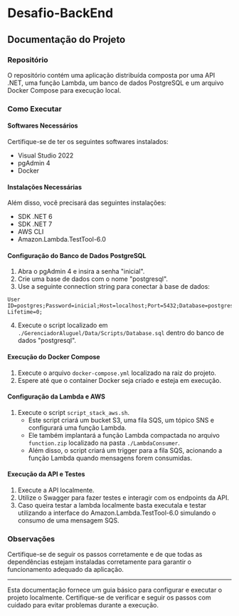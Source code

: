# Desafio-BackEnd
## Documentação do Projeto

### Repositório

O repositório contém uma aplicação distribuída composta por uma API .NET, uma função Lambda, um banco de dados PostgreSQL e um arquivo Docker Compose para execução local.

### Como Executar

#### Softwares Necessários

Certifique-se de ter os seguintes softwares instalados:

- Visual Studio 2022
- pgAdmin 4
- Docker

#### Instalações Necessárias

Além disso, você precisará das seguintes instalações:

- SDK .NET 6
- SDK .NET 7
- AWS CLI
- Amazon.Lambda.TestTool-6.0

#### Configuração do Banco de Dados PostgreSQL

1. Abra o pgAdmin 4 e insira a senha "inicial".
2. Crie uma base de dados com o nome "postgresql".
3. Use a seguinte connection string para conectar à base de dados:

```plaintext
User ID=postgres;Password=inicial;Host=localhost;Port=5432;Database=postgresql;Pooling=true;Connection Lifetime=0;
```

4. Execute o script localizado em `./GerenciadorAluguel/Data/Scripts/Database.sql` dentro do banco de dados "postgresql".

#### Execução do Docker Compose

1. Execute o arquivo `docker-compose.yml` localizado na raiz do projeto.
2. Espere até que o container Docker seja criado e esteja em execução.

#### Configuração da Lambda e AWS

1. Execute o script `script_stack_aws.sh`.
   - Este script criará um bucket S3, uma fila SQS, um tópico SNS e configurará uma função Lambda.
   - Ele também implantará a função Lambda compactada no arquivo `function.zip` localizado na pasta `./LambdaConsumer`.
   - Além disso, o script criará um trigger para a fila SQS, acionando a função Lambda quando mensagens forem consumidas.

#### Execução da API e Testes

1. Execute a API localmente.
2. Utilize o Swagger para fazer testes e interagir com os endpoints da API.
3. Caso queira testar a lambda localmente basta executala e testar utilizando a interface do Amazon.Lambda.TestTool-6.0 simulando o consumo de uma mensagem SQS.

### Observações

Certifique-se de seguir os passos corretamente e de que todas as dependências estejam instaladas corretamente para garantir o funcionamento adequado da aplicação.

---

Esta documentação fornece um guia básico para configurar e executar o projeto localmente. Certifique-se de verificar e seguir os passos com cuidado para evitar problemas durante a execução.